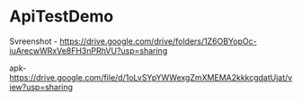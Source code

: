 # ApiTestDemo

Svreenshot - https://drive.google.com/drive/folders/1Z6OBYopOc-iuArecwWRxVe8FH3nPRhVU?usp=sharing

apk- https://drive.google.com/file/d/1oLvSYpYWWexgZmXMEMA2kkkcgdatUjat/view?usp=sharing
